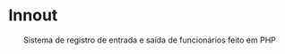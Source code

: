 # Innout
<p align="center"> Sistema de registro de entrada e saída de funcionários feito em PHP</p>

